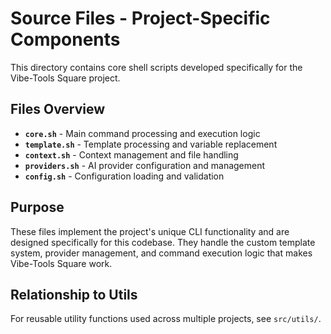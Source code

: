 # Source Files - Project-Specific Components

This directory contains core shell scripts developed specifically for the Vibe-Tools Square project.

## Files Overview

- **`core.sh`** - Main command processing and execution logic
- **`template.sh`** - Template processing and variable replacement
- **`context.sh`** - Context management and file handling
- **`providers.sh`** - AI provider configuration and management
- **`config.sh`** - Configuration loading and validation

## Purpose

These files implement the project's unique CLI functionality and are designed specifically for this codebase. They handle the custom template system, provider management, and command execution logic that makes Vibe-Tools Square work.

## Relationship to Utils

For reusable utility functions used across multiple projects, see `src/utils/`.
